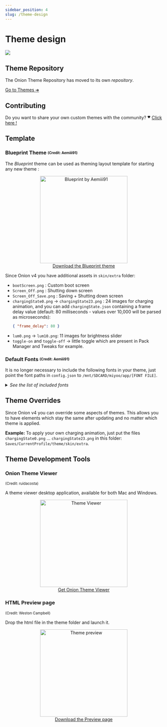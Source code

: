 ```yaml
---
sidebar_position: 4
slug: /theme-design
---
```



# Theme design

*![](https://user-images.githubusercontent.com/98862735/178886298-516ac53b-a7da-4568-a788-f97ece6b6c67.png)*


## Theme Repository

The Onion Theme Repository has moved to its own *repository*.

[Go to Themes ➜](https://github.com/OnionUI/Themes/blob/main/README.md)


## Contributing

Do you want to share your own custom themes with the community? <sup><sub>❤️</sub></sup> [Click here !](https://github.com/OnionUI/Themes/blob/main/CONTRIBUTING.md)


## Template 

### Blueprint Theme <sub><sup>(Credit: Aemiii91)</sup></sub>

The *Blueprint* theme can be used as theming layout template for starting any new theme :

<p align="center"><a href="https://github.com/OnionUI/Themes/blob/main/release/Blueprint%20by%20Aemiii91.zip?raw=true"><img title="Blueprint by Aemiii91" width="280px" src="https://github.com/OnionUI/Themes/raw/main/themes/Blueprint%20by%20Aemiii91/preview.png?raw=true" /><br/>
Download the Blueprint theme</a></p>

Since Onion v4 you have additional assets in `skin/extra` folder: 
* `bootScreen.png` : Custom boot screen
* `Screen_Off.png` : Shutting down screen
* `Screen_Off_Save.png` : Saving + Shutting down screen
* `chargingState0.png` -> `chargingState23.png` : 24 images for charging animation, and you can add `chargingState.json` containing a frame delay value (default: 80 milliseconds - values over 10,000 will be parsed as microseconds):
  ```json
  { "frame_delay": 80 }
  ```
* `lum0.png` -> `lum10.png`: 11 images for brightness slider
* `toggle-on` and `toggle-off` -> little toggle which are present in Pack Manager and Tweaks for example.

### Default Fonts <sub><sup>(Credit: Aemiii91)</sup></sub>

It is no longer necessary to include the following fonts in your theme, just point the font paths in `config.json` to `/mnt/SDCARD/miyoo/app/[FONT FILE]`.

<details>
<summary><i>See the list of included fonts</i></summary><br/>

**BPreplay Bold**  
`/mnt/SDCARD/miyoo/app/BPreplayBold.otf`

> ![BPreplayBold.otf](https://user-images.githubusercontent.com/44569252/180784703-d18c8522-9ced-4edb-807e-bcc0f3cbf6c5.png)

<sup><a href="https://www.fontsquirrel.com/fonts/download/BPreplay">Download BPreplay</a> • <a href="https://www.fontsquirrel.com/license/BPreplay">OFL License</a></sup>


**Exo 2 Bold Italic**  
`/mnt/SDCARD/miyoo/app/Exo-2-Bold-Italic.ttf`

> ![Exo-2-Bold-Italic.ttf](https://user-images.githubusercontent.com/44569252/180785009-27df242d-6b42-4a09-9291-2694026abda3.png)

<sup><a href="https://www.ndiscover.com/exo-2-0/">Download Exo 2</a> • <a href="https://www.fontsquirrel.com/license/exo-2">OFL License</a></sup>


**Helvetica Neue**  
`/mnt/SDCARD/miyoo/app/Helvetica-Neue-2.ttf`

> ![Helvetica-Neue-2.ttf](https://user-images.githubusercontent.com/44569252/180785120-e3af9ea8-63d0-413a-ab11-712de82f81d3.png)

<sup>Free for personal use</sup>


**Helvetica Neue Bold**  
`/mnt/SDCARD/miyoo/app/HENB.ttf`

> ![HENB.ttf](https://user-images.githubusercontent.com/44569252/180785278-1aeb528e-2c86-4a4e-827a-ea14cd5e4fff.png)

<sup>Free for personal use</sup>


**WenQuanYi Micro Hei**  
`/mnt/SDCARD/miyoo/app/wqy-microhei.ttc`

> ![wqy-microhei.ttc](https://user-images.githubusercontent.com/44569252/180785427-496b49df-037c-4d3b-897b-ac20881aef44.png)

<sup><a href="http://wenq.org/wqy2/index.cgi?MicroHei(en)">Download Micro Hei</a> • GPL License</sup>


**Adobe Blank**  
`/mnt/SDCARD/miyoo/app/AdobeBlank.ttc`

*Use this font to hide specific text elements in your theme.*

> "Adobe Blank is a special-purpose OpenType font that is intended to render all Unicode code points using non-spacing and non-marking glyphs"

<sup><a href="https://github.com/adobe-fonts/adobe-blank">Download Adobe Blank</a> • <a href="https://github.com/adobe-fonts/adobe-blank/blob/master/LICENSE.txt">OFL License</a></sup>
</details>


## Theme Overrides

Since Onion v4 you can override some aspects of themes. This allows you to have elements which stay the same after updating and no matter which theme is applied.

**Example:** To apply your own charging animation, just put the files `chargingState0.png` ... `chargingState23.png` in this folder: `Saves/CurrentProfile/theme/skin/extra`.


## Theme Development Tools

### Onion Theme Viewer
<sup>(Credit: ruidacosta)</sup>

A theme viewer desktop application, available for both Mac and Windows.

<p align="center"><a href="https://github.com/syphen/onion-theme-viewer/releases"><img title="Theme Viewer" width="280px" src="https://user-images.githubusercontent.com/98862735/179321252-235d31ba-579a-46dd-a266-8cca32b8f4fd.png?raw=true" /><br/>
Get Onion Theme Viewer</a></p>


### HTML Preview page
<sup>(Credit: Weston Campbell)</sup>

Drop the html file in the theme folder and launch it.

<p align="center"><a href="https://github.com/OnionUI/Onion/files/9037560/Theme_Preview_2022MAY07.1.zip"><img title="Theme preview" width="280px" src="https://user-images.githubusercontent.com/16885275/167720395-196d8fd3-9cdc-4295-b49d-6d617feee8d0.png?raw=true" /><br/>
Download the Preview page</a></p>
